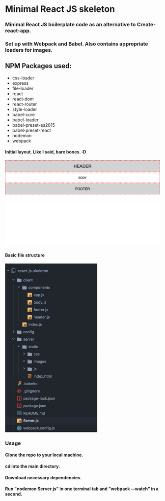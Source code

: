 # Minimal React JS skeleton

### Minimal React JS boilerplate code as an alternative to Create-react-app.

### Set up with Webpack and Babel. Also contains appropriate loaders for images.


## NPM Packages used:

- css-loader
- express
- file-loader
- react
- react-dom
- react-router
- style-loader
- babel-core
- babel-loader
- babel-preset-es2015
- babel-preset-react
- nodemon
- webpack


#### Initial layout. Like I said, bare bones. :D

![alt text](screenshots/layout.png)

#### Basic file structure

![alt text](screenshots/file-structure.png)

### Usage

#### Clone the repo to your local machine.
#### cd into the main directory.
#### Download necessary dependencies.
#### Run "nodemon Server.js" in one terminal tab and "webpack --watch" in a second.
